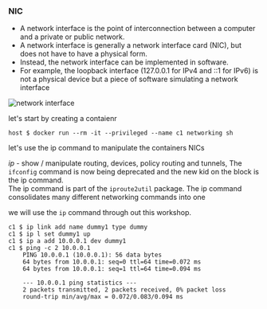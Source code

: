 ### NIC 
* A network interface is the point of interconnection between a computer and a private or public network. 
* A network interface is generally a network interface card (NIC), but does not have to have a physical form.
* Instead, the network interface can be implemented in software. 
* For example, the loopback interface (127.0.0.1 for IPv4 and ::1 for IPv6) is not a physical device but a piece of software simulating a network interface

![network interface](https://docs.google.com/drawings/d/1ofppplY8hfjtnaOlcB9t1cqaPXsYfRx8P5Tj1oBWL2c/pub?w=753&h=485)

let's start by creating a contaienr
~~~
host $ docker run --rm -it --privileged --name c1 networking sh
~~~
let's use the ip command to manipulate the containers NICs

*ip* - show / manipulate routing, devices, policy routing and tunnels, The `ifconfig` command is now being deprecated and the new kid on the block is the ip command.  
The ip command is part of the `iproute2util` package. 
The ip command consolidates many different networking commands into one

we will use the `ip` command through out this workshop. 
~~~
c1 $ ip link add name dummy1 type dummy
c1 $ ip l set dummy1 up
c1 $ ip a add 10.0.0.1 dev dummy1
c1 $ ping -c 2 10.0.0.1
    PING 10.0.0.1 (10.0.0.1): 56 data bytes
    64 bytes from 10.0.0.1: seq=0 ttl=64 time=0.072 ms
    64 bytes from 10.0.0.1: seq=1 ttl=64 time=0.094 ms

    --- 10.0.0.1 ping statistics ---
    2 packets transmitted, 2 packets received, 0% packet loss
    round-trip min/avg/max = 0.072/0.083/0.094 ms
~~~
